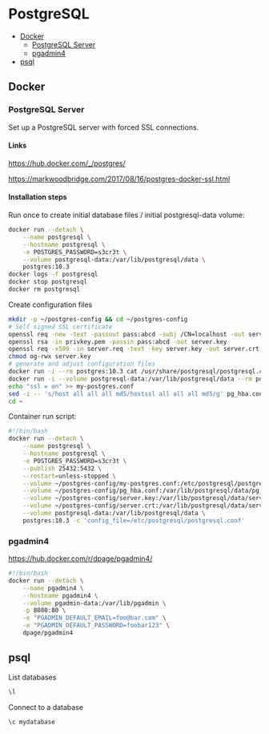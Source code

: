 # PostgreSQL

- [Docker](#docker)
  - [PostgreSQL Server](#postgresql-server)
  - [pgadmin4](#pgadmin4)
- [psql](#psql)

## Docker

### PostgreSQL Server

Set up a PostgreSQL server with forced SSL connections.

#### Links

https://hub.docker.com/_/postgres/

https://markwoodbridge.com/2017/08/16/postgres-docker-ssl.html

#### Installation steps

Run once to create initial database files / initial postgresql-data volume:

```bash
docker run --detach \
    --name postgresql \
    --hostname postgresql \
    -e POSTGRES_PASSWORD=s3cr3t \
    --volume postgresql-data:/var/lib/postgresql/data \
    postgres:10.3
docker logs -f postgresql
docker stop postgresql
docker rm postgresql
```

Create configuration files

```bash
mkdir -p ~/postgres-config && cd ~/postgres-config
# Self signed SSL certificate
openssl req -new -text -passout pass:abcd -subj /CN=localhost -out server.req
openssl rsa -in privkey.pem -passin pass:abcd -out server.key
openssl req -x509 -in server.req -text -key server.key -out server.crt
chmod og-rwx server.key
# generate and adjust configuration files
docker run -i --rm postgres:10.3 cat /usr/share/postgresql/postgresql.conf.sample > my-postgres.conf
docker run -i --volume postgresql-data:/var/lib/postgresql/data --rm postgres:10.3 cat /var/lib/postgresql/data/pg_hba.conf > pg_hba.conf
echo "ssl = on" >> my-postgres.conf
sed -i -- 's/host all all all md5/hostssl all all all md5/g' pg_hba.conf
cd ~
```

Container run script:

```bash
#!/bin/bash
docker run --detach \
    --name postgresql \
    --hostname postgresql \
    -e POSTGRES_PASSWORD=s3cr3t \
    --publish 25432:5432 \
    --restart=unless-stopped \
    --volume ~/postgres-config/my-postgres.conf:/etc/postgresql/postgresql.conf \
    --volume ~/postgres-config/pg_hba.conf:/var/lib/postgresql/data/pg_hba.conf \
    --volume ~/postgres-config/server.key:/var/lib/postgresql/data/server.key \
    --volume ~/postgres-config/server.crt:/var/lib/postgresql/data/server.crt \
    --volume postgresql-data:/var/lib/postgresql/data \
    postgres:10.3 -c 'config_file=/etc/postgresql/postgresql.conf'
```

### pgadmin4

https://hub.docker.com/r/dpage/pgadmin4/

```bash
#!/bin/bash
docker run --detach \
    --name pgadmin4 \
    --hostname pgadmin4 \
    --volume pgadmin-data:/var/lib/pgadmin \
    -p 8080:80 \
    -e "PGADMIN_DEFAULT_EMAIL=foo@bar.com" \
    -e "PGADMIN_DEFAULT_PASSWORD=foobar123" \
    dpage/pgadmin4
```

## psql


List databases

```bash
\l
```

Connect to a database

```bash
\c mydatabase
```
